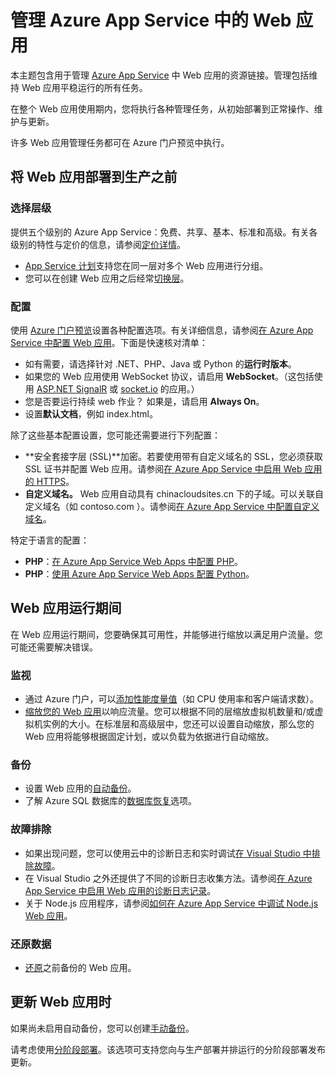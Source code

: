<properties
    pageTitle="管理 Azure App Service 中的 Web 应用"
    description="用于管理 Azure App Service 中 Web 应用的资源链接。"
    services="app-service\web"
    documentationcenter=""
    author="erikre"
    manager="wpickett"
    editor="" />  

<tags
    ms.assetid="d5e2887a-84f9-4747-a573-867635cb8b39"
    ms.service="app-service-web"
    ms.workload="web"
    ms.tgt_pltfrm="na"
    ms.devlang="na"
    ms.topic="article"
    ms.date="08/24/2016"
    wacn.date="12/05/2016"
    ms.author="rachelap" />

# 管理 Azure App Service 中的 Web 应用
本主题包含用于管理 [Azure App Service](/documentation/articles/app-service-changes-existing-services/) 中 Web 应用的资源链接。管理包括维持 Web 应用平稳运行的所有任务。

在整个 Web 应用使用期内，您将执行各种管理任务，从初始部署到正常操作、维护与更新。

许多 Web 应用管理任务都可在 Azure 门户预览中执行。

## 将 Web 应用部署到生产之前
### 选择层级
提供五个级别的 Azure App Service：免费、共享、基本、标准和高级。有关各级别的特性与定价的信息，请参阅[定价详情](/pricing/details/app-service/)。

* [App Service 计划](/documentation/articles/azure-web-sites-web-hosting-plans-in-depth-overview/)支持您在同一层对多个 Web 应用进行分组。
* 您可以在创建 Web 应用之后经常[切换层](/documentation/articles/web-sites-scale/)。

### 配置
使用 [Azure 门户预览](https://portal.azure.cn/)设置各种配置选项。有关详细信息，请参阅[在 Azure App Service 中配置 Web 应用](/documentation/articles/web-sites-configure/)。下面是快速核对清单：

* 如有需要，请选择针对 .NET、PHP、Java 或 Python 的**运行时版本**。
* 如果您的 Web 应用使用 WebSocket 协议，请启用 **WebSocket**。（这包括使用 [ASP.NET SignalR](http://www.asp.net/signalr) 或 [socket.io](/documentation/articles/web-sites-nodejs-chat-app-socketio/) 的应用。）
* 您是否要运行持续 web 作业？ 如果是，请启用 **Always On**。
* 设置**默认文档**，例如 index.html。

除了这些基本配置设置，您可能还需要进行下列配置：

* **安全套接字层 (SSL)**加密。若要使用带有自定义域名的 SSL，您必须获取 SSL 证书并配置 Web 应用。请参阅[在 Azure App Service 中启用 Web 应用的 HTTPS](/documentation/articles/web-sites-configure-ssl-certificate/)。
* **自定义域名。** Web 应用自动具有 chinacloudsites.cn 下的子域。可以关联自定义域名（如 contoso.com ）。请参阅[在 Azure App Service 中配置自定义域名](/documentation/articles/web-sites-custom-domain-name/)。

特定于语言的配置：

* **PHP**：[在 Azure App Service Web Apps 中配置 PHP](/documentation/articles/web-sites-php-configure/)。
* **PHP**：[使用 Azure App Service Web Apps 配置 Python](/documentation/articles/web-sites-python-configure/)。

## Web 应用运行期间
在 Web 应用运行期间，您要确保其可用性，并能够进行缩放以满足用户流量。您可能还需要解决错误。

### 监视
* 通过 Azure 门户，可以[添加性能度量值](/documentation/articles/web-sites-monitor/)（如 CPU 使用率和客户端请求数）。
* [缩放您的 Web 应用](/documentation/articles/web-sites-scale/)以响应流量。您可以根据不同的层缩放虚拟机数量和/或虚拟机实例的大小。在标准层和高级层中，您还可以设置自动缩放，那么您的 Web 应用将能够根据固定计划，或以负载为依据进行自动缩放。

### 备份
* 设置 Web 应用的[自动备份](/documentation/articles/web-sites-backup/)。
* 了解 Azure SQL 数据库的[数据库恢复](/documentation/articles/sql-database-business-continuity/)选项。

### 故障排除
* 如果出现问题，您可以使用云中的诊断日志和实时调试[在 Visual Studio 中排除故障](/documentation/articles/web-sites-dotnet-troubleshoot-visual-studio/#remotedebug)。
* 在 Visual Studio 之外还提供了不同的诊断日志收集方法。请参阅[在 Azure App Service 中启用 Web 应用的诊断日志记录](/documentation/articles/web-sites-enable-diagnostic-log/)。
* 关于 Node.js 应用程序，请参阅[如何在 Azure App Service 中调试 Node.js Web 应用](/documentation/articles/web-sites-nodejs-debug/)。

### 还原数据
* [还原](/documentation/articles/web-sites-restore/)之前备份的 Web 应用。

## 更新 Web 应用时
如果尚未启用自动备份，您可以创建[手动备份](/documentation/articles/web-sites-backup/)。

请考虑使用[分阶段部署](/documentation/articles/web-sites-staged-publishing/)。该选项可支持您向与生产部署并排运行的分阶段部署发布更新。

<!-- Anchors. -->


[Before you deploy your site to production]: #before-you-deploy-your-site-to-production
[While your website is running]: #while-your-website-is-running
[When you update your website]: #when-you-update-your-website

<!---HONumber=Mooncake_1128_2016-->
